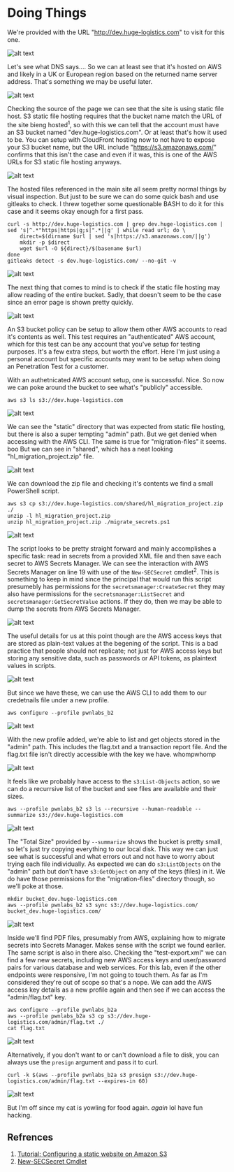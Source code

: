 # Doing Things

We're provided with the URL "http://dev.huge-logistics.com" to visit for this one. 

![alt text](image.png)

Let's see what DNS says.... So we can at least see that it's hosted on AWS and likely in a UK or European region based on the returned name server address. That's something we may be useful later.

![alt text](image-1.png)

Checking the source of the page we can see that the site is using static file host. S3 static file hosting requires that the bucket name match the URL of the site bieng hosted<sup>1</sup>, so with this we can tell that the account must have an S3 bucket named "dev.huge-logistics.com". Or at least that's how it used to be. You can setup with CloudFront hosting now to not have to expose your S3 bucket name, but the URL include "https://s3.amazonaws.com/" confirms that this isn't the case and even if it was, this is one of the AWS URLs for S3 static file hosting anyways.

![alt text](image-2.png)

The hosted files referenced in the main site all seem pretty normal things by visual inspection. But just to be sure we can do some quick bash and use gitleaks to check. I threw together some questionable BASH to do it for this case and it seems okay enough for a first pass.

```
curl -s http://dev.huge-logistics.com | grep dev.huge-logistics.com | sed 's|^.*"https|https|g;s|".*||g' | while read url; do \
    direct=$(dirname $url | sed 's|https://s3.amazonaws.com/||g')
    mkdir -p $direct
    wget $url -O ${direct}/$(basename $url)
done
gitleaks detect -s dev.huge-logistics.com/ --no-git -v
```

![alt text](image-3.png)

The next thing that comes to mind is to check if the static file hosting may allow reading of the entire bucket. Sadly, that doesn't seem to be the case since an error page is shown pretty quickly.

![alt text](image-4.png)

An S3 bucket policy can be setup to allow them other AWS accounts to read it's contents as well. This test requires an "authenticated" AWS account, which for this test can be any account that you've setup for testing purposes. It's a few extra steps, but worth the effort. Here I'm just using a personal account but specific accounts may want to be setup when doing an Penetration Test for a customer.

With an authetnicated AWS account setup,  one is successful. Nice. So now we can poke around the bucket to see what's "publicly" accessible.

```
aws s3 ls s3://dev.huge-logistics.com
```

![alt text](image-5.png)

We can see the "static" directory that was expected from static file hosting, but there is also a super tempting "admin" path. But we get denied when accessing with the AWS CLI. The same is true for "migration-files" it seems. boo But we can see in "shared", which has a neat looking "hl_migration_project.zip" file.

![alt text](image-7.png)

We can download the zip file and checking it's contents we find a small PowerShell script. 

```
aws s3 cp s3://dev.huge-logistics.com/shared/hl_migration_project.zip ./
unzip -l hl_migration_project.zip
unzip hl_migration_project.zip ./migrate_secrets.ps1
```

![alt text](image-8.png)

The script looks to be pretty straight forward and mainly accomplishes a specific task: read in secrets from a provided XML file and then save each secret to AWS Secrets Manager. We can see the interaction with AWS Secrets Manager on line 19 with use of the `New-SECSecret` cmdlet<sup>2</sup>. This is something to keep in mind since the principal that would run this script presumebly has permissions for the `secretsmanager:CreateSecret` they may also have permissions for the `secretsmanager:ListSecret` and `secretsmanager:GetSecretValue` actions. If they do, then we may be able to dump the secrets from AWS Secrets Manager.

![alt text](image-9.png)

The useful details for us at this point though are the AWS access keys that are stored as plain-text values at the begening of the script. This is a bad practice that people should not replicate; not just for AWS access keys but storing any sensitive data, such as passwords or API tokens, as plaintext values in scripts.

![alt text](image-10.png)

But since we have these, we can use the AWS CLI to add them to our credetnails file under a new profile.

```
aws configure --profile pwnlabs_b2
```

![alt text](image-11.png)

With the new profile added, we're able to list and get objects stored in the "admin" path. This includes the flag.txt and a transaction report file. And the flag.txt file isn't directly accessible with the key we have. whompwhomp

![alt text](image-12.png)

It feels like we probably have access to the `s3:List-Objects` action, so we can do a recurrsive list of the bucket and see files are available and their sizes.

```
aws --profile pwnlabs_b2 s3 ls --recursive --human-readable --summarize s3://dev.huge-logistics.com
```

![alt text](image-13.png)

The "Total Size" provided by `--summarize` shows the bucket is pretty small, so let's just try copying everything to our local disk. This way we can just see what is successful and what errors out and not have to worry about trying each file individually. As expected we can do `s3:ListObjects` on the "admin" path but don't have `s3:GetObject` on any of the keys (files) in it. We do have those permissions for the "migration-files" directory though, so we'll poke at those.

```
mkdir bucket_dev.huge-logistics.com
aws --profile pwnlabs_b2 s3 sync s3://dev.huge-logistics.com/ bucket_dev.huge-logistics.com/
```

![alt text](image-14.png)

Inside we'll find PDF files, presumably from AWS, explaining how to migrate secrets into Secrets Manager. Makes sense with the script we found earlier. The same script is also in there also. Checking the "test-export.xml" we can find a few new secrets, including new AWS access keys and user/password pairs for various database and web services. For this lab, even if the other endpoints were responsive, I'm not going to touch them. As far as I'm considered they're out of scope so that's a nope. We can add the AWS access key details as a new profile again and then see if we can access the "admin/flag.txt" key.

```
aws configure --profile pwnlabs_b2a
aws --profile pwnlabs_b2a s3 cp s3://dev.huge-logistics.com/admin/flag.txt ./
cat flag.txt
```

![alt text](image-15.png)

Alternatively, if you don't want to or can't download a file to disk, you can always use the `presign` argument and pass it to curl.

```
curl -k $(aws --profile pwnlabs_b2a s3 presign s3://dev.huge-logistics.com/admin/flag.txt --expires-in 60)
```

![alt text](image-16.png)

But I'm off since my cat is yowling for food again. _again_ lol have fun hacking.

## Refrences
1. [Tutorial: Configuring a static website on Amazon S3](https://docs.aws.amazon.com/AmazonS3/latest/userguide/HostingWebsiteOnS3Setup.html)
2. [New-SECSecret Cmdlet](https://docs.aws.amazon.com/powershell/latest/reference/items/New-SECSecret.html)